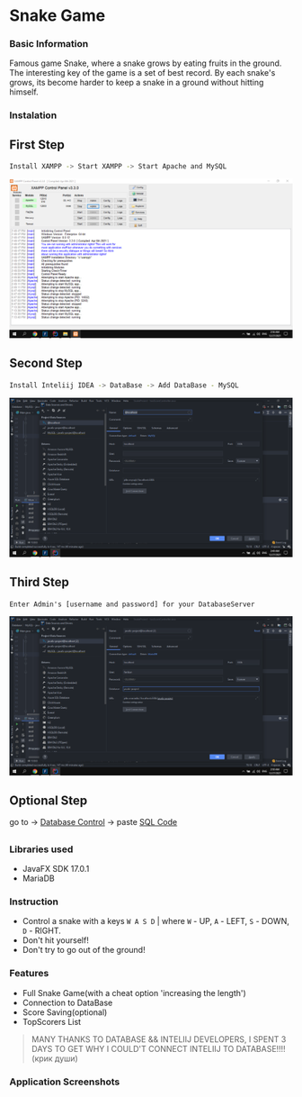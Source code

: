 # Snake Game

### Basic Information
Famous game Snake, where a snake grows by eating fruits in the ground.
The interesting key of the game is a set of best record. By each snake's grows, its become harder to keep a snake in a ground without hitting himself.

### Instalation


## First Step
```bash
Install XAMPP -> Start XAMPP -> Start Apache and MySQL
```
![XAMPPStart](https://github.com/nbfaridun/SnakeProject/blob/main/Screenshots/XAMPPStart.png)



## Second Step
```bash
Install Inteliij IDEA -> DataBase -> Add DataBase - MySQL
```
![InteliijDB1](https://github.com/nbfaridun/SnakeProject/blob/main/Screenshots/InteliijDB1.png)



## Third Step
```
Enter Admin's [username and password] for your DatabaseServer
```
![InteliijDB2](https://github.com/nbfaridun/SnakeProject/blob/main/Screenshots/InteliijDB2.png)

## Optional Step

go to -> [Database Control](http://localhost/phpmyadmin/index.php?route=/server/sql) -> paste [SQL Code](https://github.com/nbfaridun/SnakeProject/tree/main/sql)
## 

### Libraries used
- JavaFX SDK 17.0.1
- MariaDB

### Instruction
- Control a snake with a keys `W A S D` | where `W` - UP, `A` - LEFT, `S` - DOWN, `D` - RIGHT.
- Don't hit yourself!
- Don't try to go out of the ground!

### Features
- Full Snake Game(with a cheat option 'increasing the length')
- Connection to DataBase
- Score Saving(optional)
- TopScorers List

> MANY THANKS TO DATABASE && INTELIIJ DEVELOPERS, I SPENT 3 DAYS TO GET WHY I COULD'T CONNECT INTELIIJ TO DATABASE!!!!
> (крик души)

### Application Screenshots

